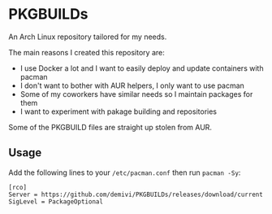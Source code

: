 # PKGBUILDs

An Arch Linux repository tailored for my needs. 

The main reasons I created this repository are:
- I use Docker a lot and I want to easily deploy and update containers with pacman
- I don't want to bother with AUR helpers, I only want to use pacman
- Some of my coworkers have similar needs so I maintain packages for them
- I want to experiment with pakage building and repositories

Some of the PKGBUILD files are straight up stolen from AUR.

## Usage

Add the following lines to your `/etc/pacman.conf` then run `pacman -Sy`:
```
[rco]
Server = https://github.com/demivi/PKGBUILDs/releases/download/current
SigLevel = PackageOptional
```
